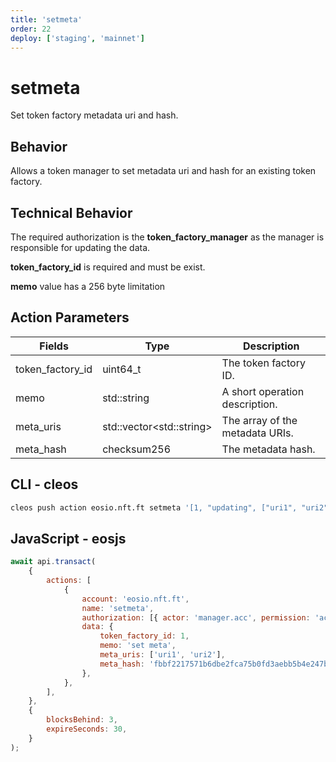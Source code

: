 ```yaml
---
title: 'setmeta'
order: 22
deploy: ['staging', 'mainnet']
---
```


# setmeta

Set token factory metadata uri and hash.

## Behavior

Allows a token manager to set metadata uri and hash for an existing token factory.

## Technical Behavior

The required authorization is the **token_factory_manager** as the manager is responsible for updating the data.

**token_factory_id** is required and must be exist.

**memo** value has a 256 byte limitation

## Action Parameters

| Fields           | Type                      | Description                     |
| ---------------- | ------------------------- | ------------------------------- |
| token_factory_id | uint64_t                  | The token factory ID.           |
| memo             | std::string               | A short operation description.  |
| meta_uris        | std::vector\<std::string> | The array of the metadata URIs. |
| meta_hash        | checksum256               | The metadata hash.              |

## CLI - cleos

```bash
cleos push action eosio.nft.ft setmeta '[1, "updating", ["uri1", "uri2"], "fbbf2217571b6dbe2fca75b0fd3aebb5b4e247bc89e235d4d09d014bb855d1c9"]' -p manager.acc@active
```

## JavaScript - eosjs

```js
await api.transact(
    {
        actions: [
            {
                account: 'eosio.nft.ft',
                name: 'setmeta',
                authorization: [{ actor: 'manager.acc', permission: 'active' }],
                data: {
                    token_factory_id: 1,
                    memo: 'set meta',
                    meta_uris: ['uri1', 'uri2'],
                    meta_hash: 'fbbf2217571b6dbe2fca75b0fd3aebb5b4e247bc89e235d4d09d014bb855d1c9',
                },
            },
        ],
    },
    {
        blocksBehind: 3,
        expireSeconds: 30,
    }
);
```
